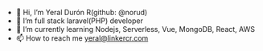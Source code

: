 - 👋 Hi, I’m Yeral Durón R(github: @norud)
- 👀 I’m full stack laravel(PHP) developer 
- 🌱 I’m currently learning Nodejs, Serverless, Vue, MongoDB, React, AWS
- 📫 How to reach me yeral@linkercr.com

<!---
norud/norud is a ✨ special ✨ repository because its `README.md` (this file) appears on your GitHub profile.
You can click the Preview link to take a look at your changes.
--->
